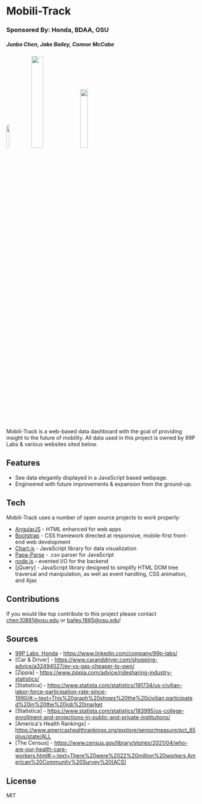 # Mobili-Track
### Sponsored By: Honda, BDAA, OSU
##### Junbo Chen, Jake Bailey, Connor McCabe


[<img src="https://user-images.githubusercontent.com/21280827/218285276-d5d6f534-7cb2-427e-a565-b3f7dc76fb56.png" width="12.5%" height="12.5%">](https://engineering.osu.edu/) [<img src="https://bdaaosu.org/img/Logo.png" width="25%" height="25%">](https://bdaaosu.org/) [<img src="https://www.carlogos.org/car-logos/honda-logo-1700x1150.png" width="20%" height="20%">](https://automobiles.honda.com/)


Mobili-Track is a web-based data dashboard with the goal of providing insight to the future of mobility. All data used in this project is owned by 99P Labs & various websites sited below.

## Features

- See data elegantly displayed in a JavaScript based webpage.
- Engineered with future improvements & expansion from the ground-up.

## Tech

Mobili-Track uses a number of open source projects to work properly:

- [AngularJS](https://angularjs.org/) - HTML enhanced for web apps
- [Bootstrap](https://getbootstrap.com/) - CSS framework directed at responsive, mobile-first front-end web development
- [Chart.js](https://www.chartjs.org/docs/latest/samples/information.html) - JavaScript library for data visualization
- [Papa-Parse](https://www.papaparse.com/) - .csv parser for JavaScript
- [node.js](https://nodejs.org/en/about/) - evented I/O for the backend
- [jQuery] - JavaScript library designed to simplify HTML DOM tree traversal and manipulation, as well as event handling, CSS animation, and Ajax

## Contributions

If you would like top contribute to this project please contact chen.10881@osu.edu or bailey.1665@osu.edu!

## Sources

- [99P Labs, Honda](https://automobiles.honda.com/) - https://www.linkedin.com/company/99p-labs/
- [Car & Driver] - https://www.caranddriver.com/shopping-advice/a32494027/ev-vs-gas-cheaper-to-own/
- [Zippia] - https://www.zippia.com/advice/ridesharing-industry-statistics/
- [Statistica] - https://www.statista.com/statistics/191734/us-civilian-labor-force-participation-rate-since-1990/#:~:text=This%20graph%20shows%20the%20civilian,participated%20in%20the%20job%20market
- [Statistica] - https://www.statista.com/statistics/183995/us-college-enrollment-and-projections-in-public-and-private-institutions/
- [America's Health Rankings] - https://www.americashealthrankings.org/explore/senior/measure/pct_65plus/state/ALL
- [The Census] - https://www.census.gov/library/stories/2021/04/who-are-our-health-care-workers.html#:~:text=There%20were%2022%20million%20workers,American%20Community%20Survey%20(ACS)


## License

MIT

